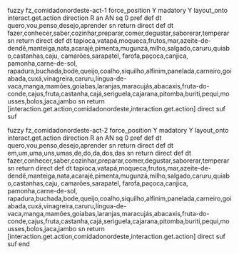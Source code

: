 fuzzy fz_comidadonordeste-act-1
   force_position Y
   madatory Y
   layout_onto interact.get.action
   direction R 
   an AN
   sq 0
   pref 
   def 
    dt quero,vou,penso,desejo,aprender
    sn 
    return 
    direct 
    def 
    dt fazer,conhecer,saber,cozinhar,preparar,comer,degustar,saborerar,temperar
    sn 
    return 
    direct
   def 
    dt tapioca,vatapá,moqueca,frutos,mar,azeite-de-dendê,manteiga,nata,acarajé,pimenta,mugunzá,milho,salgado,caruru,quiabo,castanhas,caju, camarões,sarapatel, farofa,paçoca,canjica, pamonha,carne-de-sol, rapadura,buchada,bode,queijo,coalho,siquilho,alfinim,panelada,carneiro,goiabada,cuxá,vinagreira,caruru,língua-de-vaca,manga,mamões,goiabas,laranjas,maracujás,abacaxis,fruta-do-conde,cajus,fruta,castanha,cajá,seriguela,cajarana,pitomba,buriti,pequi,mousses,bolos,jaca,jambo
    sn 
    return [interaction.get.action,comidadonordeste,interaction.get.action]
    direct 
   suf  
   suf 


fuzzy fz_comidadonordeste-act-2
   force_position Y
   madatory Y
   layout_onto interact.get.action
   direction R 
   an AN
   sq 0
   pref 
   def 
    dt quero,vou,penso,desejo,aprender
    sn 
    return 
    direct 
   def 
    dt em,um,uma,uns,umas,de,do,da,dos,das
    sn 
    return 
    direct 
   def 
    dt fazer,conhecer,saber,cozinhar,preparar,comer,degustar,saborerar,temperar
    sn 
    return 
    direct
   def 
    dt tapioca,vatapá,moqueca,frutos,mar,azeite-de-dendê,manteiga,nata,acarajé,pimenta,mugunzá,milho,salgado,caruru,quiabo,castanhas,caju, camarões,sarapatel, farofa,paçoca,canjica, pamonha,carne-de-sol, rapadura,buchada,bode,queijo,coalho,siquilho,alfinim,panelada,carneiro,goiabada,cuxá,vinagreira,caruru,língua-de-vaca,manga,mamões,goiabas,laranjas,maracujás,abacaxis,fruta-do-conde,cajus,fruta,castanha,cajá,seriguela,cajarana,pitomba,buriti,pequi,mousses,bolos,jaca,jambo
    sn 
    return [interaction.get.action,comidadonordeste,interaction.get.action]
    direct 
   suf  
   suf 
end

